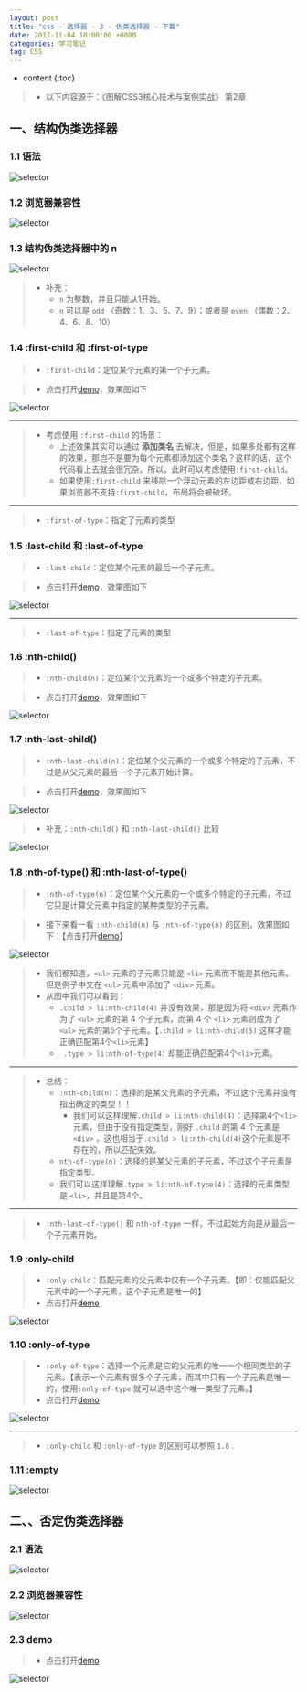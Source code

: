 ```yaml
---
layout: post
title: "css - 选择器 - 3 - 伪类选择器 - 下篇"
date: 2017-11-04 10:00:00 +0800 
categories: 学习笔记
tag: CSS
---
```

* content
{:toc}

> * 以下内容源于：《图解CSS3核心技术与案例实战》 第2章

<!-- more -->

## 一、结构伪类选择器

### 1.1 语法

![selector](/styles/images/css/selector/selector-13.png)

### 1.2 浏览器兼容性

![selector](/styles/images/css/selector/selector-14.png)

### 1.3 结构伪类选择器中的 n

![selector](/styles/images/css/selector/structorSelector/structorSelector-01.png)

> * 补充：
>   * `n` 为整数，并且只能从1开始。
>   * `n` 可以是 `odd` （奇数：1、3、5、7、9）；或者是 `even` （偶数：2、4、6、8、10）

### 1.4 :first-child 和 :first-of-type

> * `:first-child`：定位某个元素的第一个子元素。

> * 点击打开[demo](/effects/demo/css/selector/structorSelector/eg1.html)，效果图如下

![selector](/styles/images/css/selector/structorSelector/structorSelector-02.png)

---

> * 考虑使用 `:first-child` 的场景：
>   * 上述效果其实可以通过 **添加类名** 去解决，但是，如果多处都有这样的效果，那岂不是要为每个元素都添加这个类名？这样的话，这个代码看上去就会很冗杂。所以，此时可以考虑使用`:first-child`。
>   * 如果使用`:first-child` 来移除一个浮动元素的左边距或右边距，如果浏览器不支持`:first-child`，布局将会被破坏。

---

> * `:first-of-type`：指定了元素的类型

### 1.5 :last-child 和 :last-of-type 

> * `:last-child`：定位某个元素的最后一个子元素。

> * 点击打开[demo](/effects/demo/css/selector/structorSelector/eg2.html)，效果图如下

![selector](/styles/images/css/selector/structorSelector/structorSelector-03.png)

---

> * `:last-of-type`：指定了元素的类型

### 1.6 :nth-child()

> * `:nth-child(n)`：定位某个父元素的一个或多个特定的子元素。

> * 点击打开[demo](/effects/demo/css/selector/structorSelector/eg3.html)，效果图如下

![selector](/styles/images/css/selector/structorSelector/structorSelector-04.png)

### 1.7 :nth-last-child()

> * `:nth-last-child(n)`：定位某个父元素的一个或多个特定的子元素，不过是从父元素的最后一个子元素开始计算。

> * 点击打开[demo](/effects/demo/css/selector/structorSelector/eg4.html)，效果图如下


![selector](/styles/images/css/selector/structorSelector/structorSelector-05.png)

> * 补充：`:nth-child()` 和 `:nth-last-child()` 比较 

![selector](/styles/images/css/selector/structorSelector/structorSelector-06.png)

### 1.8 :nth-of-type() 和 :nth-last-of-type()

> * `:nth-of-type(n)`：定位某个父元素的一个或多个特定的子元素，不过它只是计算父元素中指定的某种类型的子元素。

> * 接下来看一看 `:nth-child(n)` 与 `:nth-of-type(n)` 的区别，效果图如下：【点击打开[demo](/effects/demo/css/selector/structorSelector/eg5.html)】 

![selector](/styles/images/css/selector/structorSelector/structorSelector-07.png)

> * 我们都知道，`<ul>` 元素的子元素只能是 `<li>` 元素而不能是其他元素。但是例子中又在 `<ul>` 元素中添加了 `<div>` 元素。
> * 从图中我们可以看到：
>   * `.child > li:nth-child(4)` 并没有效果，那是因为将 `<div>` 元素作为了 `<ul>` 元素的第 4 个子元素，而第 4 个 `<li>` 元素则成为了 `<ul>` 元素的第5个子元素。【`.child > li:nth-child(5)` 这样才能正确匹配第4个`<li>`元素】
>   * ` .type > li:nth-of-type(4)` 却能正确匹配第4个`<li>`元素。

--- 
> * 总结：
>   * `:nth-child(n)`：选择的是某父元素的子元素，不过这个元素并没有指出确定的类型！！
>       * 我们可以这样理解`.child > li:nth-child(4)`：选择第4个`<li>`元素，但由于没有指定类型，刚好 `.child` 的第 4 个元素是`<div>` ，这也相当于`.child > li:nth-child(4)`这个元素是不存在的，所以匹配失效。
>   * `nth-of-type(n)`：选择的是某父元素的子元素，不过这个子元素是指定类型。
>    * 我们可以这样理解`.type > li:nth-of-type(4)`：选择的元素类型是 `<li>`，并且是第4个。

---

> * `:nth-last-of-type()` 和 `nth-of-type` 一样，不过起始方向是从最后一个子元素开始。

### 1.9 :only-child

> * `:only-child`：匹配元素的父元素中仅有一个子元素。【即：仅能匹配父元素中的一个子元素，这个子元素是唯一的】
> * 点击打开[demo](/effects/demo/css/selector/structorSelector/eg6.html)

![selector](/styles/images/css/selector/structorSelector/structorSelector-08.png)

### 1.10 :only-of-type

> * `:only-of-type`：选择一个元素是它的父元素的唯一一个相同类型的子元素。【表示一个元素有很多个子元素，而其中只有一个子元素是唯一的，使用`:only-of-type` 就可以选中这个唯一类型子元素。】
> * 点击打开[demo](/effects/demo/css/selector/structorSelector/eg7.html)

![selector](/styles/images/css/selector/structorSelector/structorSelector-09.png)

---

> * `:only-child` 和 `:only-of-type` 的区别可以参照 `1.8` .

### 1.11 :empty

![selector](/styles/images/css/selector/structorSelector/structorSelector-10.png)

## 二、、否定伪类选择器

### 2.1 语法

![selector](/styles/images/css/selector/selector-15.png)

### 2.2 浏览器兼容性

![selector](/styles/images/css/selector/selector-16.png)

### 2.3 demo

> * 点击打开[demo](/effects/demo/css/selector/NegativePseudoClassSelector/eg1.html)

![selector](/effects/images/css/selector/selector-03.gif)

